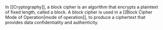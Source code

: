 In [[Cryptography]], a block cipher is an algorithm that encrypts a plaintext of fixed length, called a block.
A block cipher is used in a [[Block Cipher Mode of Operation|mode of operation]], to produce a ciphertext that provides data confidentiality and authenticity.